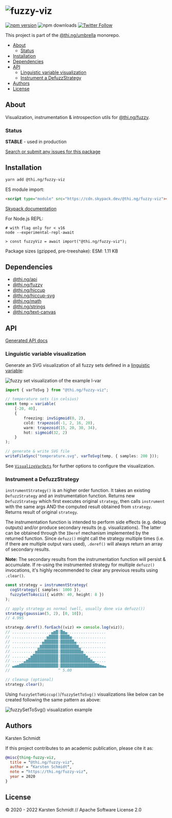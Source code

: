 <!-- This file is generated - DO NOT EDIT! -->

# ![fuzzy-viz](https://media.thi.ng/umbrella/banners/thing-fuzzy-viz.svg?dcea2ce1)

[![npm version](https://img.shields.io/npm/v/@thi.ng/fuzzy-viz.svg)](https://www.npmjs.com/package/@thi.ng/fuzzy-viz)
![npm downloads](https://img.shields.io/npm/dm/@thi.ng/fuzzy-viz.svg)
[![Twitter Follow](https://img.shields.io/twitter/follow/thing_umbrella.svg?style=flat-square&label=twitter)](https://twitter.com/thing_umbrella)

This project is part of the
[@thi.ng/umbrella](https://github.com/thi-ng/umbrella/) monorepo.

- [About](#about)
  - [Status](#status)
- [Installation](#installation)
- [Dependencies](#dependencies)
- [API](#api)
  - [Linguistic variable visualization](#linguistic-variable-visualization)
  - [Instrument a DefuzzStrategy](#instrument-a-defuzzstrategy)
- [Authors](#authors)
- [License](#license)

## About

Visualization, instrumentation & introspection utils for [@thi.ng/fuzzy](https://github.com/thi-ng/umbrella/tree/develop/packages/fuzzy).

### Status

**STABLE** - used in production

[Search or submit any issues for this package](https://github.com/thi-ng/umbrella/issues?q=%5Bfuzzy-viz%5D+in%3Atitle)

## Installation

```bash
yarn add @thi.ng/fuzzy-viz
```

ES module import:

```html
<script type="module" src="https://cdn.skypack.dev/@thi.ng/fuzzy-viz"></script>
```

[Skypack documentation](https://docs.skypack.dev/)

For Node.js REPL:

```text
# with flag only for < v16
node --experimental-repl-await

> const fuzzyViz = await import("@thi.ng/fuzzy-viz");
```

Package sizes (gzipped, pre-treeshake): ESM: 1.11 KB

## Dependencies

- [@thi.ng/api](https://github.com/thi-ng/umbrella/tree/develop/packages/api)
- [@thi.ng/fuzzy](https://github.com/thi-ng/umbrella/tree/develop/packages/fuzzy)
- [@thi.ng/hiccup](https://github.com/thi-ng/umbrella/tree/develop/packages/hiccup)
- [@thi.ng/hiccup-svg](https://github.com/thi-ng/umbrella/tree/develop/packages/hiccup-svg)
- [@thi.ng/math](https://github.com/thi-ng/umbrella/tree/develop/packages/math)
- [@thi.ng/strings](https://github.com/thi-ng/umbrella/tree/develop/packages/strings)
- [@thi.ng/text-canvas](https://github.com/thi-ng/umbrella/tree/develop/packages/text-canvas)

## API

[Generated API docs](https://docs.thi.ng/umbrella/fuzzy-viz/)

### Linguistic variable visualization

Generate an SVG visualization of all fuzzy sets defined in a [linguistic
variable](https://github.com/thi-ng/umbrella/tree/develop/packages/fuzzy#linguistic-variables):

![fuzzy set visualization of the example l-var](https://raw.githubusercontent.com/thi-ng/umbrella/develop/assets/fuzzy/temperature-lvar-2.svg)

```ts
import { varToSvg } from "@thi.ng/fuzzy-viz";

// temperature sets (in celsius)
const temp = variable(
    [-20, 40],
    {
        freezing: invSigmoid(0, 2),
        cold: trapezoid(-1, 2, 16, 20),
        warm: trapezoid(15, 20, 30, 34),
        hot: sigmoid(32, 2)
    }
);

// generate & write SVG file
writeFileSync("temperature.svg", varToSvg(temp, { samples: 200 }));
```

See
[`VisualizeVarOpts`](https://docs.thi.ng/umbrella/fuzzy-viz/interfaces/VisualizeVarOpts.html)
for further options to configure the visualization.

### Instrument a DefuzzStrategy

`instrumentStrategy()` is an higher order function. It takes an existing
`DefuzzStrategy` and an instrumentation function. Returns new `DefuzzStrategy`
which first executes original `strategy`, then calls `instrument` with the same
args AND the computed result obtained from `strategy`. Returns result of
original `strategy`.

The instrumentation function is intended to perform side effects (e.g. debug
outputs) and/or produce secondary results (e.g. visualizations). The latter can
be obtained through the `IDeref` mechanism implemented by the returned function.
Since `defuzz()` might call the strategy multiple times (i.e. if there are
multiple output vars used), `.deref()` will always return an array of secondary
results.

**Note:** The secondary results from the instrumentation function will persist &
accumulate. If re-using the instrumented strategy for multiple `defuzz()`
invocations, it's highly recommended to clear any previous results using
`.clear()`.

```ts
const strategy = instrumentStrategy(
  cogStrategy({ samples: 1000 }),
  fuzzySetToAscii({ width: 40, height: 8 })
);

// apply strategy as normal (well, usually done via defuzz())
strategy(gaussian(5, 2), [0, 10]);
// 4.995

strategy.deref().forEach((viz) => console.log(viz));
// .................▄▆█|█▆▄.................
// ...............▅████|████▅...............
// .............▄██████|██████▄.............
// ...........▂▇███████|███████▇▂...........
// ..........▅█████████|█████████▅..........
// .......▁▅███████████|███████████▅▁.......
// .....▃▆█████████████|█████████████▆▃.....
// ▃▄▅▇████████████████|████████████████▇▅▄▃
//                     ^ 5.00

// cleanup (optional)
strategy.clear();
```

Using `fuzzySetToHiccup()`/`fuzzySetToSvg()` visualizations like below can be
created following the same pattern as above:

![fuzzySetToSvg() visualization example](https://raw.githubusercontent.com/thi-ng/umbrella/develop/assets/fuzzy/strategy-viz.svg)

## Authors

Karsten Schmidt

If this project contributes to an academic publication, please cite it as:

```bibtex
@misc{thing-fuzzy-viz,
  title = "@thi.ng/fuzzy-viz",
  author = "Karsten Schmidt",
  note = "https://thi.ng/fuzzy-viz",
  year = 2020
}
```

## License

&copy; 2020 - 2022 Karsten Schmidt // Apache Software License 2.0
